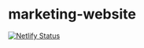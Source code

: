 # marketing-website
[![Netlify Status](https://api.netlify.com/api/v1/badges/ce22dd27-3483-4dc7-910f-dca6874a224a/deploy-status)](https://app.netlify.com/sites/tender-gates-d86c43/deploys)
